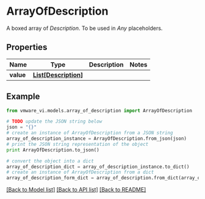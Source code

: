 # ArrayOfDescription

A boxed array of *Description*. To be used in *Any* placeholders. 

## Properties
Name | Type | Description | Notes
------------ | ------------- | ------------- | -------------
**value** | [**List[Description]**](Description.md) |  | 

## Example

```python
from vmware_vi.models.array_of_description import ArrayOfDescription

# TODO update the JSON string below
json = "{}"
# create an instance of ArrayOfDescription from a JSON string
array_of_description_instance = ArrayOfDescription.from_json(json)
# print the JSON string representation of the object
print ArrayOfDescription.to_json()

# convert the object into a dict
array_of_description_dict = array_of_description_instance.to_dict()
# create an instance of ArrayOfDescription from a dict
array_of_description_form_dict = array_of_description.from_dict(array_of_description_dict)
```
[[Back to Model list]](../README.md#documentation-for-models) [[Back to API list]](../README.md#documentation-for-api-endpoints) [[Back to README]](../README.md)


